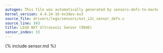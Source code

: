 ```yaml
---
autogen: This file was automatically generated by sensors-defs-to-markdown.py
kernel_version: 4.4.24-16-ev3dev-ev3
source_file: drivers/lego/sensors/nxt_i2c_sensor_defs.c
source_line: 343
title: LEGO NXT Ultrasonic Sensor (9846)
sensor_index: 33
---
```


{% include sensor.md %}
